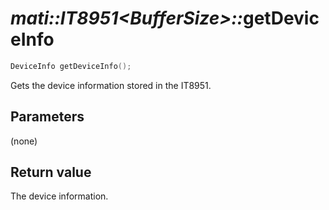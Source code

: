 # _mati::IT8951\<BufferSize\>::_**getDeviceInfo**

```cpp
DeviceInfo getDeviceInfo();
```

Gets the device information stored in the IT8951.

## Parameters

(none)

## Return value

The device information.